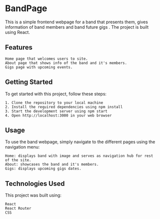 # BandPage

This is a simple frontend webpage for a band that presents them, gives information of band members and band future gigs . The project is built using React.

## Features

    Home page that welcomes users to site.
    About page that shows info of the band and it's members.
    Gigs page with upcoming events.

## Getting Started

To get started with this project, follow these steps:

    1. Clone the repository to your local machine
    2. Install the required dependencies using npm install
    3. Start the development server using npm start
    4. Open http://localhost:3000 in your web browser

## Usage

To use the band webpage, simply navigate to the different pages using the navigation menu:

    Home: displays band with image and serves as navigation hub for rest of the site.
    About: showcases the band and it's members.
    Gigs: displays upcoming gigs dates.

## Technologies Used

This project was built using:

    React
    React Router
    CSS
